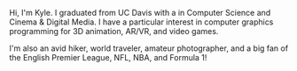 Hi, I'm Kyle. I graduated from UC Davis with a  in Computer Science and Cinema & Digital Media. I have a particular interest in computer graphics programming for 3D animation, AR/VR, and video games.

I'm also an avid hiker, world traveler, amateur photographer, and a big fan of the English Premier League, NFL, NBA, and Formula 1!

<!---
kwandrus/kwandrus is a ✨ special ✨ repository because its `README.md` (this file) appears on your GitHub profile.
You can click the Preview link to take a look at your changes.
--->
